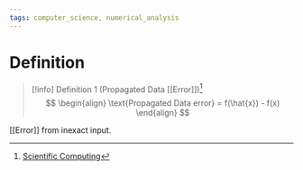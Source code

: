 ```yaml
---
tags: computer_science, numerical_analysis
---
```


# Definition

> [!info] Definition 1 (Propagated Data [[Error]])[^1]
> $$
> \begin{align}
> \text{Propagated Data error} = f(\hat{x}) - f(x)
> \end{align}
> $$

[[Error]] from inexact input.

[^1]: [Scientific Computing](zotero://open-pdf/library/items/UQ4SGXEK?page=18)